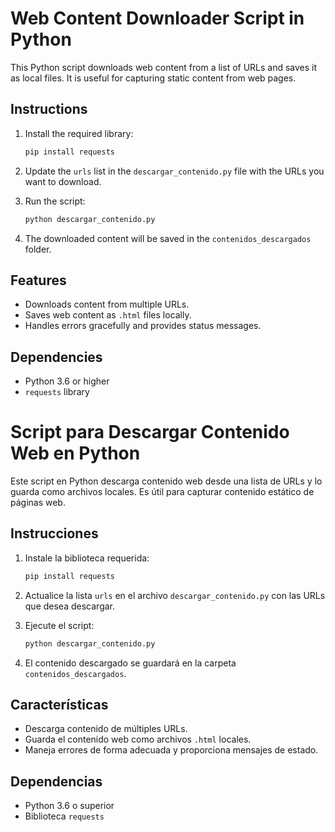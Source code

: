 # Web Content Downloader Script in Python

This Python script downloads web content from a list of URLs and saves it as local files. It is useful for capturing static content from web pages.

## Instructions

1. Install the required library:
   ```bash
   pip install requests
   ```

2. Update the `urls` list in the `descargar_contenido.py` file with the URLs you want to download.

3. Run the script:
   ```bash
   python descargar_contenido.py
   ```

4. The downloaded content will be saved in the `contenidos_descargados` folder.

## Features

- Downloads content from multiple URLs.
- Saves web content as `.html` files locally.
- Handles errors gracefully and provides status messages.

## Dependencies

- Python 3.6 or higher
- `requests` library

# Script para Descargar Contenido Web en Python

Este script en Python descarga contenido web desde una lista de URLs y lo guarda como archivos locales. Es útil para capturar contenido estático de páginas web.

## Instrucciones

1. Instale la biblioteca requerida:
   ```bash
   pip install requests
   ```

2. Actualice la lista `urls` en el archivo `descargar_contenido.py` con las URLs que desea descargar.

3. Ejecute el script:
   ```bash
   python descargar_contenido.py
   ```

4. El contenido descargado se guardará en la carpeta `contenidos_descargados`.

## Características

- Descarga contenido de múltiples URLs.
- Guarda el contenido web como archivos `.html` locales.
- Maneja errores de forma adecuada y proporciona mensajes de estado.

## Dependencias

- Python 3.6 o superior
- Biblioteca `requests`
